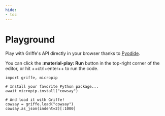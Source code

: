 ```yaml
---
hide:
- toc
---
```


# Playground

Play with Griffe's API directly in your browser thanks to [Pyodide](https://pyodide.org/en/stable/).

You can click the **:material-play: Run** button in the top-right corner of the editor, or hit ++ctrl+enter++ to run the code.

```pyodide install="griffe" theme="tomorrow,dracula"
import griffe, micropip

# Install your favorite Python package...
await micropip.install("cowsay")

# And load it with Griffe!
cowsay = griffe.load("cowsay")
cowsay.as_json(indent=2)[:1000]
```
